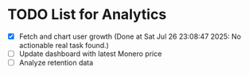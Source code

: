 # TODO List for Analytics

- [x] Fetch and chart user growth  (Done at Sat Jul 26 23:08:47 2025: No actionable real task found.)
- [ ] Update dashboard with latest Monero price
- [ ] Analyze retention data